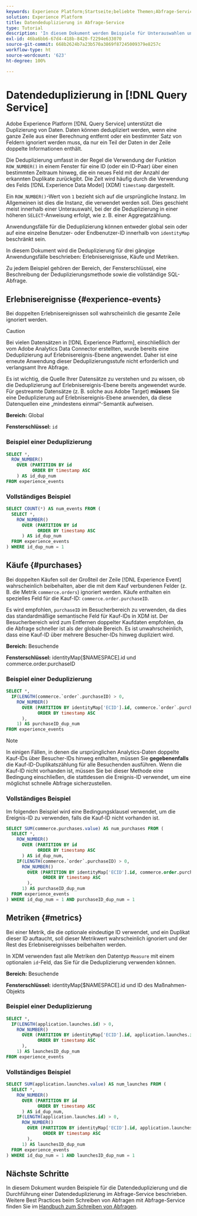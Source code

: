 ```yaml
---
keywords: Experience Platform;Startseite;beliebte Themen;Abfrage-Service;Abfrage-Service;Datendeduplizierung;Deduplizierung;
solution: Experience Platform
title: Datendeduplizierung in Abfrage-Service
type: Tutorial
description: 'In diesem Dokument werden Beispiele für Unterauswahlen und vollständige Abfragen zur Deduplizierung von drei gängigen Anwendungsfällen beschrieben: Erlebnisereignisse, Käufe und Metriken.'
exl-id: 46ba6bb6-67d4-418b-8420-f2294e633070
source-git-commit: 668b2624b7a23b570a3869f87245009379e8257c
workflow-type: ht
source-wordcount: '623'
ht-degree: 100%

---
```


# Datendeduplizierung in [!DNL Query Service]

Adobe Experience Platform [!DNL Query Service] unterstützt die Duplizierung von Daten. Daten können dedupliziert werden, wenn eine ganze Zeile aus einer Berechnung entfernt oder ein bestimmter Satz von Feldern ignoriert werden muss, da nur ein Teil der Daten in der Zeile doppelte Informationen enthält.

Die Deduplizierung umfasst in der Regel die Verwendung der Funktion `ROW_NUMBER()` in einem Fenster für eine ID (oder ein ID-Paar) über einen bestimmten Zeitraum hinweg, die ein neues Feld mit der Anzahl der erkannten Duplikate zurückgibt. Die Zeit wird häufig durch die Verwendung des Felds [!DNL Experience Data Model] (XDM) `timestamp` dargestellt.

Ein `ROW_NUMBER()`-Wert von `1` bezieht sich auf die ursprüngliche Instanz. Im Allgemeinen ist dies die Instanz, die verwendet werden soll. Dies geschieht meist innerhalb einer Unterauswahl, bei der die Deduplizierung in einer höheren `SELECT`-Anweisung erfolgt, wie z. B. einer Aggregatzählung.

Anwendungsfälle für die Deduplizierung können entweder global sein oder auf eine einzelne Benutzer- oder Endbenutzer-ID innerhalb von `identityMap` beschränkt sein.

In diesem Dokument wird die Deduplizierung für drei gängige Anwendungsfälle beschrieben: Erlebnisereignisse, Käufe und Metriken.

Zu jedem Beispiel gehören der Bereich, der Fensterschlüssel, eine Beschreibung der Deduplizierungsmethode sowie die vollständige SQL-Abfrage.

## Erlebnisereignisse {#experience-events}

Bei doppelten Erlebnisereignissen soll wahrscheinlich die gesamte Zeile ignoriert werden.

>[!CAUTION]
>
>Bei vielen Datensätzen in [!DNL Experience Platform], einschließlich der vom Adobe Analytics Data Connector erstellten, wurde bereits eine Deduplizierung auf Erlebnisereignis-Ebene angewendet. Daher ist eine erneute Anwendung dieser Deduplizierungsstufe nicht erforderlich und verlangsamt Ihre Abfrage.
>
>Es ist wichtig, die Quelle Ihrer Datensätze zu verstehen und zu wissen, ob die Deduplizierung auf Erlebnisereignis-Ebene bereits angewendet wurde. Für gestreamte Datensätze (z. B. solche aus Adobe Target) **müssen** Sie eine Deduplizierung auf Erlebnisereignis-Ebene anwenden, da diese Datenquellen eine „mindestens einmal“-Semantik aufweisen.

**Bereich:** Global

**Fensterschlüssel:** `id`

### Beispiel einer Deduplizierung

```sql
SELECT *,
  ROW_NUMBER()
    OVER (PARTITION BY id
          ORDER BY timestamp ASC
    ) AS id_dup_num
FROM experience_events
```

### Vollständiges Beispiel

```sql
SELECT COUNT(*) AS num_events FROM (
  SELECT *,
    ROW_NUMBER()
      OVER (PARTITION BY id
            ORDER BY timestamp ASC
      ) AS id_dup_num
  FROM experience_events
) WHERE id_dup_num = 1
```

## Käufe {#purchases}

Bei doppelten Käufen soll der Großteil der Zeile [!DNL Experience Event] wahrscheinlich beibehalten, aber die mit dem Kauf verbundenen Felder (z. B. die Metrik `commerce.orders`) ignoriert werden. Käufe enthalten ein spezielles Feld für die Kauf-ID: `commerce.order.purchaseID`.

Es wird empfohlen, `purchaseID` im Besucherbereich zu verwenden, da dies das standardmäßige semantische Feld für Kauf-IDs in XDM ist. Der Besucherbereich wird zum Entfernen doppelter Kaufdaten empfohlen, da die Abfrage schneller ist als der globale Bereich. Es ist unwahrscheinlich, dass eine Kauf-ID über mehrere Besucher-IDs hinweg dupliziert wird.

**Bereich:** Besuchende

**Fensterschlüssel:** identityMap[$NAMESPACE].id und commerce.order.purchaseID

### Beispiel einer Deduplizierung

```sql
SELECT *,
  IF(LENGTH(commerce.`order`.purchaseID) > 0,
    ROW_NUMBER()
      OVER (PARTITION BY identityMap['ECID'].id, commerce.`order`.purchaseID
            ORDER BY timestamp ASC
      ),
    1) AS purchaseID_dup_num
FROM experience_events
```

>[!NOTE]
>
>In einigen Fällen, in denen die ursprünglichen Analytics-Daten doppelte Kauf-IDs über Besucher-IDs hinweg enthalten, müssen Sie **gegebenenfalls** die Kauf-ID-Duplikatszählung für alle Besuchenden ausführen. Wenn die Kauf-ID nicht vorhanden ist, müssen Sie bei dieser Methode eine Bedingung einschließen, die stattdessen die Ereignis-ID verwendet, um eine möglichst schnelle Abfrage sicherzustellen.

### Vollständiges Beispiel

Im folgenden Beispiel wird eine Bedingungsklausel verwendet, um die Ereignis-ID zu verwenden, falls die Kauf-ID nicht vorhanden ist.

```sql
SELECT SUM(commerce.purchases.value) AS num_purchases FROM (
  SELECT *,
    ROW_NUMBER()
      OVER (PARTITION BY id
            ORDER BY timestamp ASC
      ) AS id_dup_num,
    IF(LENGTH(commerce.`order`.purchaseID) > 0,
      ROW_NUMBER()
        OVER (PARTITION BY identityMap['ECID'].id, commerce.order.purchaseID
              ORDER BY timestamp ASC
        ),
      1) AS purchaseID_dup_num
  FROM experience_events
) WHERE id_dup_num = 1 AND purchaseID_dup_num = 1
```

## Metriken {#metrics}

Bei einer Metrik, die die optionale eindeutige ID verwendet, und ein Duplikat dieser ID auftaucht, soll dieser Metrikwert wahrscheinlich ignoriert und der Rest des Erlebnisereignisses beibehalten werden.

In XDM verwenden fast alle Metriken den Datentyp `Measure` mit einem optionalen `id`-Feld, das Sie für die Deduplizierung verwenden können.

**Bereich:** Besuchende

**Fensterschlüssel:** identityMap[$NAMESPACE].id und ID des Maßnahmen-Objekts

### Beispiel einer Deduplizierung

```sql
SELECT *,
  IF(LENGTH(application.launches.id) > 0,
    ROW_NUMBER()
      OVER (PARTITION BY identityMap['ECID'].id, application.launches.id
            ORDER BY timestamp ASC
      ),
    1) AS launchesID_dup_num
FROM experience_events
```

### Vollständiges Beispiel

```sql
SELECT SUM(application.launches.value) AS num_launches FROM (
  SELECT *,
    ROW_NUMBER()
      OVER (PARTITION BY id
            ORDER BY timestamp ASC
      ) AS id_dup_num,
    IF(LENGTH(application.launches.id) > 0,
      ROW_NUMBER()
        OVER (PARTITION BY identityMap['ECID'].id, application.launches.id
              ORDER BY timestamp ASC
        ),
      1) AS launchesID_dup_num
  FROM experience_events
) WHERE id_dup_num = 1 AND launchesID_dup_num = 1
```

## Nächste Schritte

In diesem Dokument wurden Beispiele für die Datendeduplizierung und die Durchführung einer Datendeduplizierung im Abfrage-Service beschrieben. Weitere Best Practices beim Schreiben von Abfragen mit Abfrage-Service finden Sie im [Handbuch zum Schreiben von Abfragen](../best-practices/writing-queries.md).
